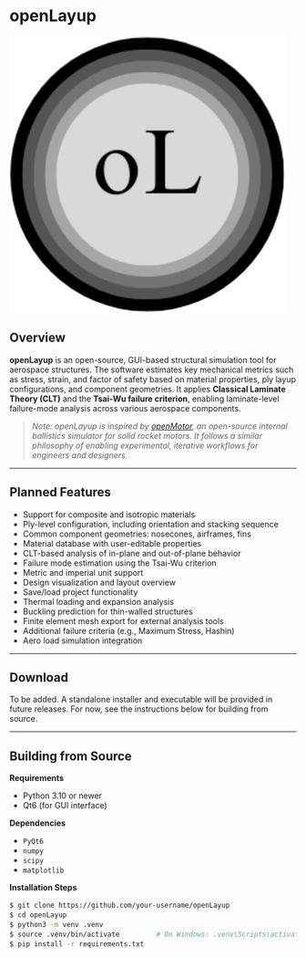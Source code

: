 # openLayup

![Alt text](resources/oL_logo.svg)

## Overview

**openLayup** is an open-source, GUI-based structural simulation tool for aerospace structures. The software estimates key mechanical metrics such as stress, strain, and factor of safety based on material properties, ply layup configurations, and component geometries. It applies **Classical Laminate Theory (CLT)** and the **Tsai-Wu failure criterion**, enabling laminate-level failure-mode analysis across various aerospace components.

> _Note: openLayup is inspired by [openMotor](https://github.com/reilleya/openMotor), an open-source internal ballistics simulator for solid rocket motors. It follows a similar philosophy of enabling experimental, iterative workflows for engineers and designers._

---

## Planned Features

- Support for composite and isotropic materials  
- Ply-level configuration, including orientation and stacking sequence  
- Common component geometries: nosecones, airframes, fins  
- Material database with user-editable properties  
- CLT-based analysis of in-plane and out-of-plane behavior  
- Failure mode estimation using the Tsai-Wu criterion  
- Metric and imperial unit support  
- Design visualization and layout overview  
- Save/load project functionality  
- Thermal loading and expansion analysis  
- Buckling prediction for thin-walled structures  
- Finite element mesh export for external analysis tools  
- Additional failure criteria (e.g., Maximum Stress, Hashin)  
- Aero load simulation integration  

---

## Download

To be added. A standalone installer and executable will be provided in future releases. For now, see the instructions below for building from source.

---

## Building from Source

**Requirements**

- Python 3.10 or newer  
- Qt6 (for GUI interface)  

**Dependencies**

- `PyQt6`  
- `numpy`  
- `scipy`  
- `matplotlib`  

**Installation Steps**

```bash
$ git clone https://github.com/your-username/openLayup
$ cd openLayup
$ python3 -m venv .venv
$ source .venv/bin/activate         # On Windows: .venv\Scripts\activate
$ pip install -r requirements.txt
